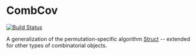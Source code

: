 # CombCov

[![Build Status](https://travis-ci.org/PermutaTriangle/CombCov.svg?branch=master)](https://travis-ci.org/PermutaTriangle/CombCov)


A generalization of the permutation-specific algorithm [Struct](https://github.com/PermutaTriangle/PermStruct) -- 
extended for other types of combinatorial objects.
